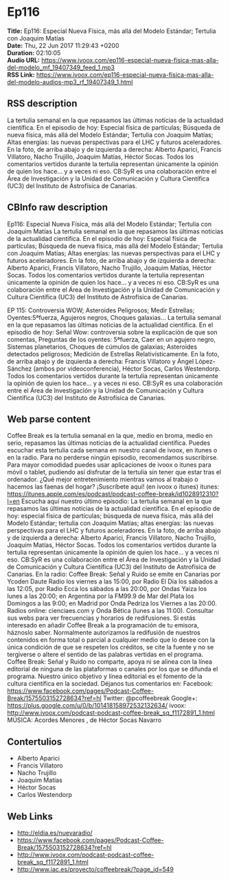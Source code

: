 # Ep116  
**Title:** Ep116: Especial Nueva Física, más allá del Modelo Estándar; Tertulia con Joaquim Matías  
**Date:** Thu, 22 Jun 2017 11:29:43 +0200  
**Duration:** 02:10:05  
**Audio URL:** https://www.ivoox.com/ep116-especial-nueva-fisica-mas-alla-del-modelo_mf_19407349_feed_1.mp3  
**RSS Link:** https://www.ivoox.com/ep116-especial-nueva-fisica-mas-alla-del-modelo-audios-mp3_rf_19407349_1.html  

## RSS description
La tertulia semanal en la que repasamos las últimas noticias de la actualidad científica. En el episodio de hoy: Especial física de partículas; Búsqueda de nueva física, más allá del Modelo Estándar; Tertulia con Joaquim Matías; Altas energías: las nuevas perspectivas para el LHC y futuros aceleradores. En la foto, de arriba abajo y de izquierda a derecha: Alberto Aparici, Francis Villatoro, Nacho Trujillo, Joaquim Matías, Héctor Socas. Todos los comentarios vertidos durante la tertulia representan únicamente la opinión de quien los hace… y a veces ni eso. CB:SyR es una colaboración entre el Área de Investigación y la Unidad de Comunicación y Cultura Científica (UC3) del Instituto de Astrofísica de Canarias.

## CBInfo raw description
Ep116: Especial Nueva Física, más allá del Modelo Estándar; Tertulia con Joaquim Matías
La tertulia semanal en la que repasamos las últimas noticias de la actualidad científica. En el episodio de hoy: Especial física de partículas; Búsqueda de nueva física, más allá del Modelo Estándar; Tertulia con Joaquim Matías; Altas energías: las nuevas perspectivas para el LHC y futuros aceleradores. En la foto, de arriba abajo y de izquierda a derecha: Alberto Aparici, Francis Villatoro, Nacho Trujillo, Joaquim Matías, Héctor Socas. Todos los comentarios vertidos durante la tertulia representan únicamente la opinión de quien los hace… y a veces ni eso. CB:SyR es una colaboración entre el Área de Investigación y la Unidad de Comunicación y Cultura Científica (UC3) del Instituto de Astrofísica de Canarias.

EP 115: Controversia WOW; Asteroides Peligrosos; Medir Estrellas; Oyentes:5ªfuerza, Agujeros negros, Choques galaxias...
La tertulia semanal en la que repasamos las últimas noticias de la actualidad científica. En el episodio de hoy: Señal Wow: controversia sobre la explicación de que son comentas, Preguntas de los oyentes: 5ªfuerza, Caer en un agujero negro, Sistemas planetarios, Choques de cúmulos de galaxias; Asteroides detectados peligrosos; Medición de Estrellas Relativísticamente. En la foto, de arriba abajo y de izquierda a derecha: Francis Villatoro y Ángel López-Sánchez (ambos por videoconferencia), Héctor Socas, Carlos Westendorp. Todos los comentarios vertidos durante la tertulia representan únicamente la opinión de quien los hace… y a veces ni eso. CB:SyR es una colaboración entre el Área de Investigación y la Unidad de Comunicación y Cultura Científica (UC3) del Instituto de Astrofísica de Canarias.


## Web parse content
Coffee Break es la tertulia semanal en la que, medio en broma, medio en serio, repasamos las últimas noticias de la actualidad científica. Puedes escuchar esta tertulia cada semana en nuestro canal de ivoox, en itunes o en la radio. Para no perderse ningún episodio, recomendamos suscribirse. Para mayor comodidad puedes usar aplicaciones de ivoox o itunes para móvil o tablet, pudiendo así disfrutar de la tertulia sin tener que estar tras el ordenador. ¿Qué mejor entretenimiento mientras vamos al trabajo o hacemos las faenas del hogar? ¡Suscríbete aquí! (en ivoox o itunes) itunes: https://itunes.apple.com/es/podcast/podcast-coffee-break/id1028912310?l=en Escucha aquí nuestro último episodio: La tertulia semanal en la que repasamos las últimas noticias de la actualidad científica. En el episodio de hoy: especial física de partículas; búsqueda de nueva física, más allá del Modelo Estándar; tertulia con Joaquim Matías; altas energías: las nuevas perspectivas para el LHC y futuros aceleradores. En la foto, de arriba abajo y de izquierda a derecha: Alberto Aparici, Francis Villatoro, Nacho Trujillo, Joaquim Matías, Héctor Socas. Todos los comentarios vertidos durante la tertulia representan únicamente la opinión de quien los hace… y a veces ni eso. CB:SyR es una colaboración entre el Área de Investigación y la Unidad de Comunicación y Cultura Científica (UC3) del Instituto de Astrofísica de Canarias. En la radio: Coffee Break: Señal y Ruido se emite en Canarias por Ycoden Daute Radio los viernes a las 15:00, por Radio El Día los sábados a las 12:05, por Radio Ecca los sábados a las 20:00, por Ondas Yaiza los lunes a las 20:00; en Argentina por la FM99.9 de Mar del Plata los Domingos a las 9:00; en Madrid por Onda Pedriza los Viernes a las 20:00. Radios online: cienciaes.com y Onda Bética (lunes a las 11:00). Consultar sus webs para ver frecuencias y horarios de redifusiones. Si estás interesado en añadir Coffee Break a la programación de tu emisora, háznoslo saber. Normalmente autorizamos la redifusión de nuestros contenidos en forma total o parcial a cualquier medio que lo desee con la única condición de que se respeten los créditos, se cite la fuente y no se tergiverse o altere el sentido de las palabras vertidas en el programa. Coffee Break: Señal y Ruido no comparte, apoya ni se alinea con la línea editorial de ninguna de las plataformas o canales por los que se difunda el programa. Nuestro único objetivo y línea editorial es el fomento de la cultura científica en la sociedad. Déjanos tus comentarios en: Facebook: https://www.facebook.com/pages/Podcast-Coffee-Break/1575503152728634?ref=hl Twitter: @pcoffeebreak Google+: https://plus.google.com/u/0/b/101418158972532132634/ ivoox: http://www.ivoox.com/podcast-podcast-coffee-break_sq_f1172891_1.html MÚSICA: Acordes Menores , de Héctor Socas Navarro

## Contertulios
- Alberto Aparici
- Francis Villatoro
- Nacho Trujillo
- Joaquim Matías
- Héctor Socas
- Carlos Westendorp
## Web Links
- http://eldia.es/nuevaradio/
- https://www.facebook.com/pages/Podcast-Coffee-Break/1575503152728634?ref=hl
- http://www.ivoox.com/podcast-podcast-coffee-break_sq_f1172891_1.html
- http://www.iac.es/proyecto/coffeebreak/?page_id=549